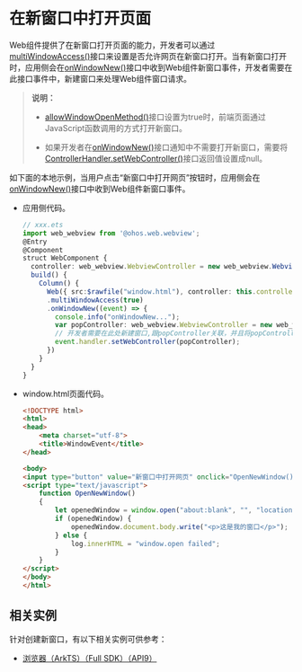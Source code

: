 # 在新窗口中打开页面


Web组件提供了在新窗口打开页面的能力，开发者可以通过[multiWindowAccess()](../reference/arkui-ts/ts-basic-components-web.md#multiwindowaccess9)接口来设置是否允许网页在新窗口打开。当有新窗口打开时，应用侧会在[onWindowNew()](../reference/arkui-ts/ts-basic-components-web.md#onwindownew9)接口中收到Web组件新窗口事件，开发者需要在此接口事件中，新建窗口来处理Web组件窗口请求。


> **说明：**
>
> - [allowWindowOpenMethod()](../reference/arkui-ts/ts-basic-components-web.md#allowwindowopenmethod10)接口设置为true时，前端页面通过JavaScript函数调用的方式打开新窗口。
>
> - 如果开发者在[onWindowNew()](../reference/arkui-ts/ts-basic-components-web.md#onwindownew9)接口通知中不需要打开新窗口，需要将[ControllerHandler.setWebController()](../reference/arkui-ts/ts-basic-components-web.md#setwebcontroller9)接口返回值设置成null。


如下面的本地示例，当用户点击“新窗口中打开网页”按钮时，应用侧会在[onWindowNew()](../reference/arkui-ts/ts-basic-components-web.md#onwindownew9)接口中收到Web组件新窗口事件。


- 应用侧代码。

  ```ts
  // xxx.ets
  import web_webview from '@ohos.web.webview';
  @Entry
  @Component
  struct WebComponent {
    controller: web_webview.WebviewController = new web_webview.WebviewController();
    build() {
      Column() {
        Web({ src:$rawfile("window.html"), controller: this.controller })
        .multiWindowAccess(true)
        .onWindowNew((event) => {
          console.info("onWindowNew...");
          var popController: web_webview.WebviewController = new web_webview.WebviewController();
          // 开发者需要在此处新建窗口,跟popController关联，并且将popController返回给Web组件。如果不需要打开新窗口请将返回值设置为event.handler.setWebController(null);
          event.handler.setWebController(popController);
        })
      }
    }
  }
  ```


- window.html页面代码。

  ```html
  <!DOCTYPE html>
  <html>
  <head>
      <meta charset="utf-8">
      <title>WindowEvent</title>
  </head>

  <body>
  <input type="button" value="新窗口中打开网页" onclick="OpenNewWindow()">
  <script type="text/javascript">
      function OpenNewWindow()
      {
          let openedWindow = window.open("about:blank", "", "location=no,status=no,scrollvars=no");
          if (openedWindow) {
              openedWindow.document.body.write("<p>这是我的窗口</p>");
          } else {
              log.innerHTML = "window.open failed";
          }
      }
  </script>
  </body>
  </html>
  ```
## 相关实例

针对创建新窗口，有以下相关实例可供参考：

- [浏览器（ArkTS）（Full SDK）（API9）](https://gitee.com/openharmony/applications_app_samples/tree/OpenHarmony-4.0-Beta2/code/BasicFeature/Web/Browser)